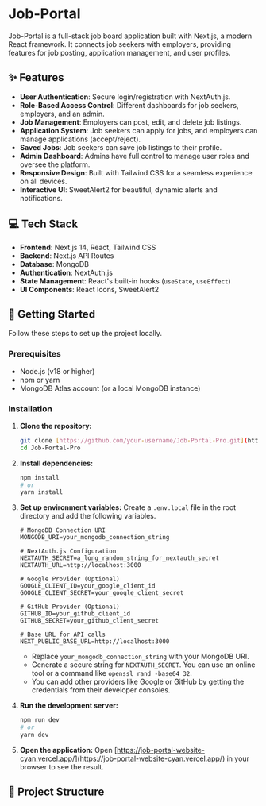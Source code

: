 # Job-Portal

Job-Portal is a full-stack job board application built with Next.js, a modern React framework. It connects job seekers with employers, providing features for job posting, application management, and user profiles.

## ✨ Features

- **User Authentication**: Secure login/registration with NextAuth.js.
- **Role-Based Access Control**: Different dashboards for job seekers, employers, and an admin.
- **Job Management**: Employers can post, edit, and delete job listings.
- **Application System**: Job seekers can apply for jobs, and employers can manage applications (accept/reject).
- **Saved Jobs**: Job seekers can save job listings to their profile.
- **Admin Dashboard**: Admins have full control to manage user roles and oversee the platform.
- **Responsive Design**: Built with Tailwind CSS for a seamless experience on all devices.
- **Interactive UI**: SweetAlert2 for beautiful, dynamic alerts and notifications.

## 💻 Tech Stack

- **Frontend**: Next.js 14, React, Tailwind CSS
- **Backend**: Next.js API Routes
- **Database**: MongoDB
- **Authentication**: NextAuth.js
- **State Management**: React's built-in hooks (`useState`, `useEffect`)
- **UI Components**: React Icons, SweetAlert2

## 🚀 Getting Started

Follow these steps to set up the project locally.

### Prerequisites

- Node.js (v18 or higher)
- npm or yarn
- MongoDB Atlas account (or a local MongoDB instance)

### Installation

1.  **Clone the repository:**
    ```bash
    git clone [https://github.com/your-username/Job-Portal-Pro.git](https://github.com/your-username/Job-Portal-Pro.git)
    cd Job-Portal-Pro
    ```

2.  **Install dependencies:**
    ```bash
    npm install
    # or
    yarn install
    ```

3.  **Set up environment variables:**
    Create a `.env.local` file in the root directory and add the following variables.

    ```env
    # MongoDB Connection URI
    MONGODB_URI=your_mongodb_connection_string

    # NextAuth.js Configuration
    NEXTAUTH_SECRET=a_long_random_string_for_nextauth_secret
    NEXTAUTH_URL=http://localhost:3000

    # Google Provider (Optional)
    GOOGLE_CLIENT_ID=your_google_client_id
    GOOGLE_CLIENT_SECRET=your_google_client_secret

    # GitHub Provider (Optional)
    GITHUB_ID=your_github_client_id
    GITHUB_SECRET=your_github_client_secret

    # Base URL for API calls
    NEXT_PUBLIC_BASE_URL=http://localhost:3000
    ```

    - Replace `your_mongodb_connection_string` with your MongoDB URI.
    - Generate a secure string for `NEXTAUTH_SECRET`. You can use an online tool or a command like `openssl rand -base64 32`.
    - You can add other providers like Google or GitHub by getting the credentials from their developer consoles.

4.  **Run the development server:**
    ```bash
    npm run dev
    # or
    yarn dev
    ```

5.  **Open the application:**
    Open [https://job-portal-website-cyan.vercel.app/](https://job-portal-website-cyan.vercel.app/) in your browser to see the result.

## 📄 Project Structure
